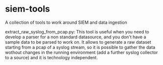 # siem-tools
A collection of tools to work around SIEM and data ingestion

extract_raw_syslog_from_pcap.py:
This tool is useful when you need to develop a parser for a non standard datasource, and you don't have a sample data to be parsed to work on. It allows to generate a raw dataset starting from a pcap of a syslog stream, so it is possible to gather the data wothout changes in the running environment (add a further syslog collector to a source) and it is technology independent.
